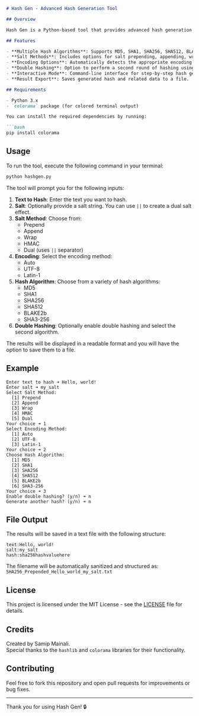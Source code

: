 ```markdown
# Hash Gen - Advanced Hash Generation Tool

## Overview

Hash Gen is a Python-based tool that provides advanced hash generation capabilities with customizable options for salting, encoding, and double hashing. It supports several popular hashing algorithms, salt methods, and encodings for generating secure hash values. This tool is designed for both command-line users and developers who require flexible hash generation features.

## Features

- **Multiple Hash Algorithms**: Supports MD5, SHA1, SHA256, SHA512, BLAKE2b, and SHA3-256.
- **Salt Methods**: Includes options for salt prepending, appending, wrapping, HMAC-based salting, and dual salt application.
- **Encoding Options**: Automatically detects the appropriate encoding or allows manual selection between UTF-8, Latin-1, and auto-encoding.
- **Double Hashing**: Option to perform a second round of hashing using a different algorithm.
- **Interactive Mode**: Command-line interface for step-by-step hash generation and result display.
- **Result Export**: Saves generated hash and related data to a file.

## Requirements

- Python 3.x
- `colorama` package (for colored terminal output)

You can install the required dependencies by running:

```bash
pip install colorama
```

## Usage

To run the tool, execute the following command in your terminal:

```bash
python hashgen.py
```

The tool will prompt you for the following inputs:

1. **Text to Hash**: Enter the text you want to hash.
2. **Salt**: Optionally provide a salt string. You can use `||` to create a dual salt effect.
3. **Salt Method**: Choose from:
   - Prepend
   - Append
   - Wrap
   - HMAC
   - Dual (uses `||` separator)
4. **Encoding**: Select the encoding method:
   - Auto
   - UTF-8
   - Latin-1
5. **Hash Algorithm**: Choose from a variety of hash algorithms:
   - MD5
   - SHA1
   - SHA256
   - SHA512
   - BLAKE2b
   - SHA3-256
6. **Double Hashing**: Optionally enable double hashing and select the second algorithm.

The results will be displayed in a readable format and you will have the option to save them to a file.

## Example

```plaintext
Enter text to hash ➜ Hello, world!
Enter salt ➜ my_salt
Select Salt Method:
  [1] Prepend
  [2] Append
  [3] Wrap
  [4] HMAC
  [5] Dual
Your choice ➜ 1
Select Encoding Method:
  [1] Auto
  [2] UTF-8
  [3] Latin-1
Your choice ➜ 2
Choose Hash Algorithm:
  [1] MD5
  [2] SHA1
  [3] SHA256
  [4] SHA512
  [5] BLAKE2b
  [6] SHA3-256
Your choice ➜ 3
Enable double hashing? (y/n) ➜ n
Generate another hash? (y/n) ➜ n
```

## File Output

The results will be saved in a text file with the following structure:

```plaintext
text:Hello, world!
salt:my_salt
hash:sha256hashvaluehere
```

The filename will be automatically sanitized and structured as:  
`SHA256_Prepended_Hello_world_my_salt.txt`

## License

This project is licensed under the MIT License - see the [LICENSE](LICENSE) file for details.

## Credits

Created by Samip Mainali.  
Special thanks to the `hashlib` and `colorama` libraries for their functionality.

## Contributing

Feel free to fork this repository and open pull requests for improvements or bug fixes.

---

Thank you for using Hash Gen! 🔒
